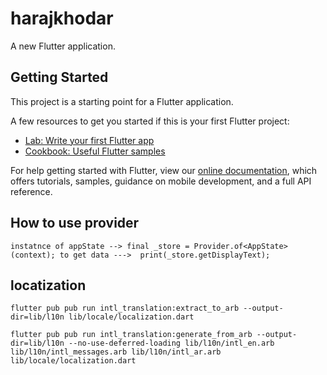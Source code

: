 # harajkhodar

A new Flutter application.

## Getting Started

This project is a starting point for a Flutter application.

A few resources to get you started if this is your first Flutter project:

- [Lab: Write your first Flutter app](https://flutter.dev/docs/get-started/codelab)
- [Cookbook: Useful Flutter samples](https://flutter.dev/docs/cookbook)

For help getting started with Flutter, view our
[online documentation](https://flutter.dev/docs), which offers tutorials,
samples, guidance on mobile development, and a full API reference.


## How to use provider 
```instatnce of appState --> final _store = Provider.of<AppState>(context); to get data --->  print(_store.getDisplayText);```


 ## locatization
 ```flutter pub pub run intl_translation:extract_to_arb --output-dir=lib/l10n lib/locale/localization.dart```

 ```flutter pub pub run intl_translation:generate_from_arb --output-dir=lib/l10n --no-use-deferred-loading lib/l10n/intl_en.arb lib/l10n/intl_messages.arb lib/l10n/intl_ar.arb lib/locale/localization.dart```

